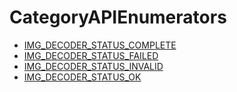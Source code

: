 # CategoryAPIEnumerators

<!-- DO NOT HAND-EDIT CATEGORY LISTS, THEY ARE AUTOGENERATED AND WILL BE OVERWRITTEN, BASED ON TAGS IN INDIVIDUAL PAGE FOOTERS. EDIT THOSE INSTEAD. -->
<!-- BEGIN CATEGORY LIST -->
- [IMG_DECODER_STATUS_COMPLETE](IMG_DECODER_STATUS_COMPLETE)
- [IMG_DECODER_STATUS_FAILED](IMG_DECODER_STATUS_FAILED)
- [IMG_DECODER_STATUS_INVALID](IMG_DECODER_STATUS_INVALID)
- [IMG_DECODER_STATUS_OK](IMG_DECODER_STATUS_OK)
<!-- END CATEGORY LIST -->

